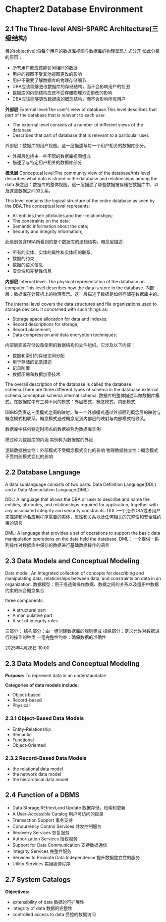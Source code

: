 # Chapter2 Database Environment
## 2.1 The Three-level ANSI-SPARC Architecture(三级结构)

目的(objective):将每个用户的数据库视图与数据库的物理呈现方式分开
如此分离的原因：
- 所有用户都应该能访问相同的数据
- 用户的视图不受其他视图更改的影响
- 用户不需要了解数据库的物理存储细节
- DBA应该能够更改数据库的存储结构，而不会影响用户的视图
- 数据库的内部结构应该不受存储物理方面更改的影响
- DBA应该能够更改数据库的概念结构，而不会影响所有用户

**外部层**
External level:The user's view of database.This level describes that part of the database that is relevant to each user.
- The external level consists of a number of different views of the database
- Describes that part of database that is relevant to a particular user.

外部层：数据库的用户视图。这一层描述与每一个用户相关的数据库部分。
- 外部层包括由一些不同的数据库视图组成
- 描述了与特定用户相关的数据库部分

**概念层**
Conceptual level:The community view of the database/this level describes what data is stored in the database and relationships among the data
概念层：数据库的整体视图。这一层描述了哪些数据被存储在数据库中，以及这些数据之间的关系。

This level contains the logical structure of the entire database as seen by the DBA.The conceptual level represents:
- All entities,their attributes,and their relationships;
- The constraints on the data;
- Semantic information about the data;
- Security and integrity information;

此级别包含DBA所看到的整个数据库的逻辑结构，概念层描述:
- 所有的实体、实体的属性和实体间的联系。
- 数据的约束
- 数据的语义信息
- 安全性和完整性信息

**内部层**
Internal level: The physical representation of the database on computer.This level describes how the data is store in the database.
内部层：数据库在计算机上的物理表示。这一层描述了数据是如何存储在数据库中的。

The internal level covers the data structures and file
organizations used to storage devices. It concerned
with such things as:
- Storage space allocation for data and indexes;
- Record descriptions for storage;
- Record placement;
- Data compression and data encryption techniques;

内部层涵盖存储设备使用的数据结构和文件组织。它涉及以下内容：
- 数据和索引的存储空间分配
- 用于存储的记录描述
- 记录防置
- 数据压缩和数据加密技术

The overall description of the database is called the database schema.There are three different types of schema in the database:external schema,conceptual schema,internal schema.
数据库的整体描述叫做数据库模式。在数据库中有三种不同的模式：外层模式，概念模式，内部模式

DBMS负责这三类模式之间的映射。每一个外部模式通过外部层到概念层的映射与概念模式相联系。概念模式通过概念层到内部层的映射与内部模式相联系。

数据库中任何特定时间点的数据被称为数据库实例

模式称为数据库的内涵
实例称为数据库的外延

逻辑数据独立性：外部模式不受概念模式变化的影响
物理数据独立性：概念模式不受内部模式变化的影响

## 2.2 Database Language
A data sublanguage consists of two parts: Data Definition Language(DDL) and a Data Manipulation Language(DML)

DDL: A language that allows the DBA or user to describe and name the entities, attributes, and relationships required for application, together with any associated integrity and security constraints. 
DDL:一个允许DBA或者用户来描述和命名应用程序需要的实体，属性和关系以及任何相关的完整性和安全性约束的语言

DML: A language that provides a set of operations to support the basic data manipulation operations on the data held the database. 
DML：一个提供一系列操作对数据库中保存的数据进行基础数据操作的语言

## 2.3 Data Models and Conceptual Modeling
Data model: An integrated collection of concepts for describing and manipulating data, relationships between data, and constraints on data in an organization.
数据模型：用于描述和操作数据、数据之间的关系以及组织中数据约束的综合概念集合

three components:
- A structural part
- A manipulative part
- A set of integrity rules

三部分：
结构部分：由一组创建数据库的规则组成
操纵部分：定义允许对数据进行的操作的种类
一组完整性约束：确保数据的准确性

2025年4月28日 10:00 
## 2.3 Data Models and Conceptual Modeling
**Purpose:**
    To represent data in an understandable

**Categories of data models include:**
- Object-based
- Record-based
- Physical

### 2.3.1 Object-Based Data Models
- Entity-Relationship
- Semantic
- Functional
- Object-Oriented

### 2.3.2 Record-Based Data Models
- the relational data model
- the network data model
- the hierarchical data model

## 2.4 Function of a DBMS
- Data Storage,REtrievl,and Update         数据存储，检索和更新
- A User-Accessible Catalog                用户可访问的目录
- Transaction Support                      事务支持
- Concurrency Control Services             并发控制服务
- Recovery Services                        恢复服务
- Authorization Services                   授权服务
- Support for Data Communication           支持数据通信
- Integrity Services                       完整性服务
- Services to Promote Data Independence    提升数据独立性的服务
- Utility Services                         实用服务程序

## 2.7 System Catalogs
**Objectives:**
- extensibility of data      数据的可扩展性
- integrity of data          数据的完整性
- controlled access to data  受控的数据访问